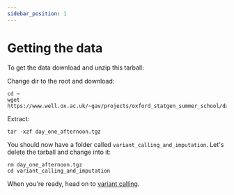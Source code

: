 ```yaml
---
sidebar_position: 1
---
```


# Getting the data

To get the data download and unzip this tarball:

Change dir to the root and download:
```
cd ~
wget https://www.well.ox.ac.uk/~gav/projects/oxford_statgen_summer_school/day_one_afternoon.tgz
```

Extract:
```
tar -xzf day_one_afternoon.tgz
```

You should now have a folder called `variant_calling_and_imputation`.  Let's delete the tarball and change into it:

```
rm day_one_afternoon.tgz
cd variant_calling_and_imputation
```

When you're ready, head on to [variant calling](Variant_calling.md).